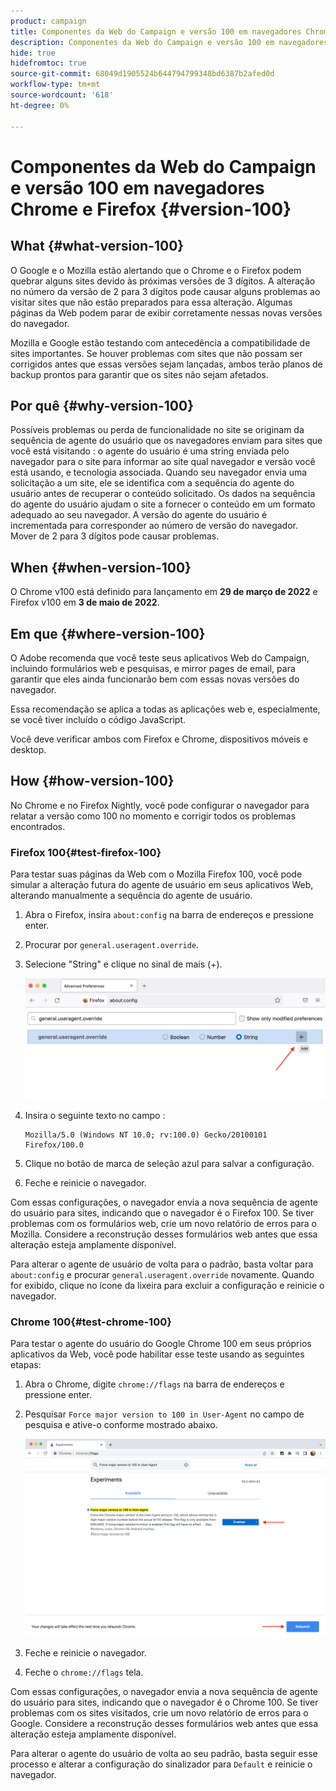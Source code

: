 ```yaml
---
product: campaign
title: Componentes da Web do Campaign e versão 100 em navegadores Chrome e Firefox
description: Componentes da Web do Campaign e versão 100 em navegadores Chrome e Firefox
hide: true
hidefromtoc: true
source-git-commit: 68049d1905524b644794799348bd6387b2afed0d
workflow-type: tm+mt
source-wordcount: '618'
ht-degree: 0%

---
```


# Componentes da Web do Campaign e versão 100 em navegadores Chrome e Firefox {#version-100}

## What {#what-version-100}

O Google e o Mozilla estão alertando que o Chrome e o Firefox podem quebrar alguns sites devido às próximas versões de 3 dígitos.
A alteração no número da versão de 2 para 3 dígitos pode causar alguns problemas ao visitar sites que não estão preparados para essa alteração. Algumas páginas da Web podem parar de exibir corretamente nessas novas versões do navegador.

Mozilla e Google estão testando com antecedência a compatibilidade de sites importantes. Se houver problemas com sites que não possam ser corrigidos antes que essas versões sejam lançadas, ambos terão planos de backup prontos para garantir que os sites não sejam afetados.

## Por quê {#why-version-100}

Possíveis problemas ou perda de funcionalidade no site se originam da sequência de agente do usuário que os navegadores enviam para sites que você está visitando : o agente do usuário é uma string enviada pelo navegador para o site para informar ao site qual navegador e versão você está usando, e tecnologia associada. Quando seu navegador envia uma solicitação a um site, ele se identifica com a sequência do agente do usuário antes de recuperar o conteúdo solicitado. Os dados na sequência do agente do usuário ajudam o site a fornecer o conteúdo em um formato adequado ao seu navegador. A versão do agente do usuário é incrementada para corresponder ao número de versão do navegador. Mover de 2 para 3 dígitos pode causar problemas.

## When {#when-version-100}

O Chrome v100 está definido para lançamento em **29 de março de 2022** e Firefox v100 em **3 de maio de 2022**.

## Em que {#where-version-100}

O Adobe recomenda que você teste seus aplicativos Web do Campaign, incluindo formulários web e pesquisas, e mirror pages de email, para garantir que eles ainda funcionarão bem com essas novas versões do navegador.

Essa recomendação se aplica a todas as aplicações web e, especialmente, se você tiver incluído o código JavaScript.

Você deve verificar ambos com Firefox e Chrome, dispositivos móveis e desktop.

## How {#how-version-100}

No Chrome e no Firefox Nightly, você pode configurar o navegador para relatar a versão como 100 no momento e corrigir todos os problemas encontrados.

### Firefox 100{#test-firefox-100}

Para testar suas páginas da Web com o Mozilla Firefox 100, você pode simular a alteração futura do agente de usuário em seus aplicativos Web, alterando manualmente a sequência do agente de usuário.

1. Abra o Firefox, insira `about:config` na barra de endereços e pressione enter.
1. Procurar por `general.useragent.override`.
1. Selecione &quot;String&quot; e clique no sinal de mais (+).

   ![](assets/force-user-agent-firefox.png)

1. Insira o seguinte texto no campo :

   ```
   Mozilla/5.0 (Windows NT 10.0; rv:100.0) Gecko/20100101 Firefox/100.0
   ```

1. Clique no botão de marca de seleção azul para salvar a configuração.
1. Feche e reinicie o navegador.

Com essas configurações, o navegador envia a nova sequência de agente do usuário para sites, indicando que o navegador é o Firefox 100. Se tiver problemas com os formulários web, crie um novo relatório de erros para o Mozilla. Considere a reconstrução desses formulários web antes que essa alteração esteja amplamente disponível.

Para alterar o agente de usuário de volta para o padrão, basta voltar para `about:config` e procurar `general.useragent.override` novamente.  Quando for exibido, clique no ícone da lixeira para excluir a configuração e reinicie o navegador.

### Chrome 100{#test-chrome-100}

Para testar o agente do usuário do Google Chrome 100 em seus próprios aplicativos da Web, você pode habilitar esse teste usando as seguintes etapas:

1. Abra o Chrome, digite `chrome://flags` na barra de endereços e pressione enter.
1. Pesquisar `Force major version to 100 in User-Agent` no campo de pesquisa e ative-o conforme mostrado abaixo.

   ![](assets/force-user-agent-chrome.png)

1. Feche e reinicie o navegador.
1. Feche o `chrome://flags` tela.

Com essas configurações, o navegador envia a nova sequência de agente do usuário para sites, indicando que o navegador é o Chrome 100. Se tiver problemas com os sites visitados, crie um novo relatório de erros para o Google. Considere a reconstrução desses formulários web antes que essa alteração esteja amplamente disponível.

Para alterar o agente do usuário de volta ao seu padrão, basta seguir esse processo e alterar a configuração do sinalizador para `Default` e reinicie o navegador.
